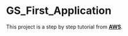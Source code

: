 # GS_First_Application

This project is a step by step tutorial from [**AWS**](https://aws.amazon.com/getting-started/?nc2=h_ql_le_gs).
